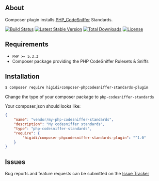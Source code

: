 About
-----

Composer plugin installs [PHP_CodeSniffer](https://github.com/squizlabs/PHP_CodeSniffer) Standards.

[![Build Status](https://travis-ci.org/higidi/composer-phpcodesniffer-standards-plugin.svg?branch=master)](https://travis-ci.org/higidi/composer-phpcodesniffer-standards-plugin) [![Latest Stable Version](https://poser.pugx.org/higidi/composer-phpcodesniffer-standards-plugin/v/stable)](https://packagist.org/packages/higidi/composer-phpcodesniffer-standards-plugin) [![Total Downloads](https://poser.pugx.org/higidi/composer-phpcodesniffer-standards-plugin/downloads)](https://packagist.org/packages/higidi/composer-phpcodesniffer-standards-plugin) [![License](https://poser.pugx.org/higidi/composer-phpcodesniffer-standards-plugin/license)](https://packagist.org/packages/higidi/composer-phpcodesniffer-standards-plugin)

Requirements
------------

- `PHP >= 5.3.3`
- Composer package providing the PHP CodeSniffer Rulesets & Sniffs

Installation
------------

```bash
$ composer require higidi/composer-phpcodesniffer-standards-plugin
```

Change the type of your composer package to `php-codesniffer-standards`

Your composer.json should looks like:
```json
{
    "name": "vendor/my-php-codesniffer-standards",
    "description": "My codesniffer standards",
    "type": "php-codesniffer-standards",
    "require": {
        "higidi/composer-phpcodesniffer-standards-plugin": "^1.0"
    }
}
```

Issues
------

Bug reports and feature requests can be submitted on the [Issue Tracker](https://git.higidi.com/higidi/composer-phpcodesniffer-standards-plugin/issues) 
